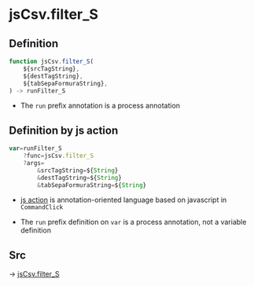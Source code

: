 # jsCsv.filter_S

## Definition

```js.js
function jsCsv.filter_S(
	${srcTagString},
	${destTagString},
	${tabSepaFormuraString},
) -> runFilter_S
```

- The `run` prefix annotation is a process annotation
## Definition by js action

```js.js
var=runFilter_S
	?func=jsCsv.filter_S
	?args=
		&srcTagString=${String}
		&destTagString=${String}
		&tabSepaFormuraString=${String}
```

- [js action](#) is annotation-oriented language based on javascript in `CommandClick`

- The `run` prefix definition on `var` is a process annotation, not a variable definition

## Src

-> [jsCsv.filter_S](https://github.com/puutaro/CommandClick/blob/master/app/src/main/java/com/puutaro/commandclick/fragment_lib/terminal_fragment/js_interface/JsCsv.kt#L459)


